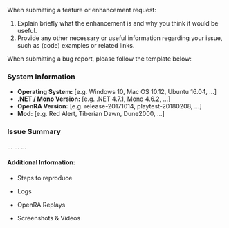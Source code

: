 <!--
  This is a guideline, which shall help to write enhancement requests or bug reports.
  Fill in the placeholders below. Delete any headings and placeholders that you do not use.

  Before you start check if a similar request/bug report already exists in this Github issue tracker and comment there.
-->

When submitting a feature or enhancement request:

1. Explain briefly what the enhancement is and why you think it would be useful.
2. Provide any other necessary or useful information regarding your issue, such as (code) examples or related links.


When submitting a bug report, please follow the template below:

### System Information
- **Operating System:** [e.g. Windows 10, Mac OS 10.12, Ubuntu 16.04, ...]
- **.NET / Mono Version:** [e.g. .NET 4.7.1, Mono 4.6.2, ...]
- **OpenRA Version:** [e.g. release-20171014, playtest-20180208, ...]
- **Mod:** [e.g. Red Alert, Tiberian Dawn, Dune2000, ...]


### Issue Summary
<!-- Explanation of the issue. Expectation vs. actual behavior. -->
... ... ...

#### Additional Information:
- Steps to reproduce
<!--
1. Step
2. Step
3. ...
-->

- Logs
<!-- If you have a log (e.g. debug.log, exception.log), zip and attach it. -->

- OpenRA Replays
<!-- You have to zip it before you can attach it. When does the issue appear [e.g. 10:33]? -->

- Screenshots & Videos
<!-- You should be able to attach screenshots by drag&drop. Videos need to be uploaded to an external platform (e.g. https://www.youtube.com, https://www.dropbox.com) -->
